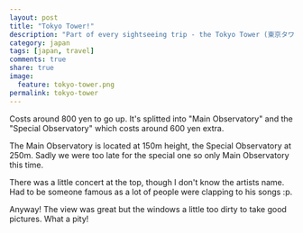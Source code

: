 ```yaml
---
layout: post
title: "Tokyo Tower!"
description: "Part of every sightseeing trip - the Tokyo Tower (東京タワー)."
category: japan
tags: [japan, travel]
comments: true
share: true
image:
  feature: tokyo-tower.png
permalink: tokyo-tower
---
```


Costs around 800 yen to go up. It's splitted into "Main Observatory" and the "Special Observatory" which costs around 600 yen extra.

The Main Observatory is located at 150m height, the Special Observatory at 250m. Sadly we were too late for the special one so only Main Observatory this time.

There was a little concert at the top, though I don't know the artists name. Had to be someone famous as a lot of people were clapping to his songs :p.

Anyway! The view was great but the windows a little too dirty to take good pictures. What a pity!
